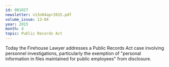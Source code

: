```yaml
---
id: 001027
newsletter: v13n04apr2015.pdf
volume_issue: 13-04
year: 2015
month: 4
topic: Public Records Act
---
```


Today the Firehouse Lawyer addresses a Public Records Act case involving personnel investigations, particularly the exemption  of "personal information in files maintained for public employees" from disclosure.